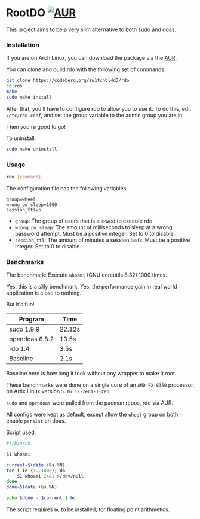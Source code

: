 # RootDO [![AUR](https://img.shields.io/aur/version/rdo.svg)](https://aur.archlinux.org/packages/rdo/)

This project aims to be a very slim alternative to both sudo and doas.

### Installation

If you are on Arch Linux, you can download the package via the [AUR](https://aur.archlinux.org/packages/rdo/).

You can clone and build rdo with the following set of commands:

```sh
git clone https://codeberg.org/sw1tchbl4d3/rdo
cd rdo
make
sudo make install
```

After that, you'll have to configure rdo to allow you to use it.
To do this, edit `/etc/rdo.conf`, and set the group variable to the admin group you are in.

Then you're good to go!

To uninstall:
```sh
sudo make uninstall
```

### Usage

```sh
rdo [command]
```

The configuration file has the following variables:
```
group=wheel
wrong_pw_sleep=1000
session_ttl=5
```

- `group`: The group of users that is allowed to execute rdo.
- `wrong_pw_sleep`: The amount of milliseconds to sleep at a wrong password attempt. Must be a positive integer. Set to 0 to disable.
- `session_ttl`: The amount of minutes a session lasts. Must be a positive integer. Set to 0 to disable.

### Benchmarks

The benchmark: Execute `whoami` (GNU coreutils 8.32) 1000 times.

Yes, this is a silly benchmark. Yes, the performance gain in real world application is close to nothing.

But it's fun!

|Program|Time|
--- | --- 
sudo 1.9.9 | 22.12s
opendoas 6.8.2 | 13.5s
rdo 1.4 | 3.5s
Baseline | 2.1s

Baseline here is how long it took without any wrapper to make it root.

These benchmarks were done on a single core of an `AMD FX-8350` processor, on Artix Linux version `5.16.12-zen1-1-zen`.

`sudo` and `opendoas` were pulled from the pacman repos, rdo via AUR.

All configs were kept as default, except allow the `wheel` group on both + enable `persist` on doas.

Script used:
```sh
#!/bin/sh

$1 whoami

current=$(date +%s.%N)
for i in {1..1000}; do
	$1 whoami 2>&1 >/dev/null
done
done=$(date +%s.%N)

echo $done - $current | bc
```

The script requires `bc` to be installed, for floating point arithmetics.
